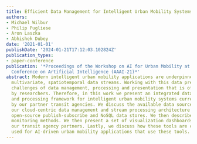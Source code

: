 ```yaml
---
title: Efficient Data Management for Intelligent Urban Mobility Systems
authors:
- Michael Wilbur
- Philip Pugliese
- Aron Laszka
- Abhishek Dubey
date: '2021-01-01'
publishDate: '2024-01-21T17:12:03.102824Z'
publication_types:
- paper-conference
publication: '*Proceedings of the Workshop on AI for Urban Mobility at the 35th AAAI
  Conference on Artificial Intelligence (AAAI-21)*'
abstract: Modern intelligent urban mobility applications are underpinned by large-scale,
  multivariate, spatiotemporal data streams. Working with this data presents unique
  challenges of data management, processing and presentation that is often overlooked
  by researchers. Therefore, in this work we present an integrated data management
  and processing framework for intelligent urban mobility systems currently in use
  by our partner transit agencies. We discuss the available data sources and outline
  our cloud-centric data management and stream processing architecture built upon
  open-source publish-subscribe and NoSQL data stores. We then describe our data-integrity
  monitoring methods. We then present a set of visualization dashboards designed for
  our transit agency partners. Lastly, we discuss how these tools are currently being
  used for AI-driven urban mobility applications that use these tools.
---
```

